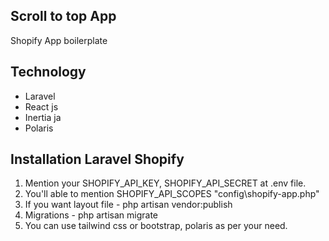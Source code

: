 
## Scroll to top App

Shopify App boilerplate 


## Technology

- Laravel
- React js
- Inertia ja
- Polaris


## Installation Laravel Shopify

1. Mention your SHOPIFY_API_KEY, SHOPIFY_API_SECRET at .env file.
2. You'll able to mention SHOPIFY_API_SCOPES "config\shopify-app.php"
3. If you want layout file - php artisan vendor:publish
4. Migrations - php artisan migrate
5. You can use tailwind css or bootstrap, polaris as per your need.
